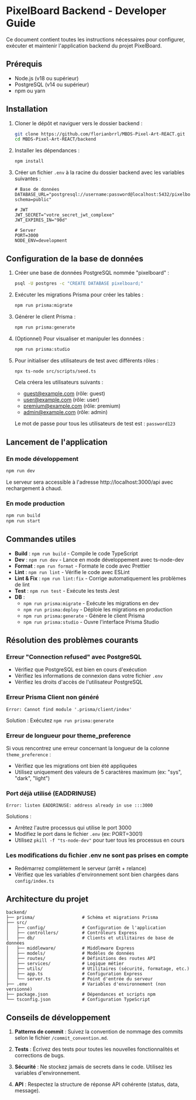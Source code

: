 # PixelBoard Backend - Developer Guide

Ce document contient toutes les instructions nécessaires pour configurer, exécuter et maintenir l'application backend du projet PixelBoard.

## Prérequis

- Node.js (v18 ou supérieur)
- PostgreSQL (v14 ou supérieur)
- npm ou yarn

## Installation

1. Cloner le dépôt et naviguer vers le dossier backend :
   ```bash
   git clone https://github.com/florianbrrl/MBDS-Pixel-Art-REACT.git
   cd MBDS-Pixel-Art-REACT/backend
   ```

2. Installer les dépendances :
   ```bash
   npm install
   ```

3. Créer un fichier `.env` à la racine du dossier backend avec les variables suivantes :
   ```
   # Base de données
   DATABASE_URL="postgresql://username:password@localhost:5432/pixelboard?schema=public"
   
   # JWT
   JWT_SECRET="votre_secret_jwt_complexe"
   JWT_EXPIRES_IN="90d"
   
   # Server
   PORT=3000
   NODE_ENV=development
   ```

## Configuration de la base de données

1. Créer une base de données PostgreSQL nommée "pixelboard" :
   ```bash
   psql -U postgres -c "CREATE DATABASE pixelboard;"
   ```

2. Exécuter les migrations Prisma pour créer les tables :
   ```bash
   npm run prisma:migrate
   ```

3. Générer le client Prisma :
   ```bash
   npm run prisma:generate
   ```

4. (Optionnel) Pour visualiser et manipuler les données :
   ```bash
   npm run prisma:studio
   ```

5. Pour initialiser des utilisateurs de test avec différents rôles :
   ```bash
   npx ts-node src/scripts/seed.ts
   ```
   
   Cela créera les utilisateurs suivants :
   - guest@example.com (rôle: guest)
   - user@example.com (rôle: user)
   - premium@example.com (rôle: premium)
   - admin@example.com (rôle: admin)
   
   Le mot de passe pour tous les utilisateurs de test est : `password123`

## Lancement de l'application

### En mode développement
```bash
npm run dev
```
Le serveur sera accessible à l'adresse http://localhost:3000/api avec rechargement à chaud.

### En mode production
```bash
npm run build
npm run start
```

## Commandes utiles

- **Build** : `npm run build` - Compile le code TypeScript
- **Dev** : `npm run dev` - Lance en mode développement avec ts-node-dev
- **Format** : `npm run format` - Formate le code avec Prettier
- **Lint** : `npm run lint` - Vérifie le code avec ESLint
- **Lint & Fix** : `npm run lint:fix` - Corrige automatiquement les problèmes de lint
- **Test** : `npm run test` - Exécute les tests Jest
- **DB** :
  - `npm run prisma:migrate` - Exécute les migrations en dev
  - `npm run prisma:deploy` - Déploie les migrations en production
  - `npm run prisma:generate` - Génère le client Prisma
  - `npm run prisma:studio` - Ouvre l'interface Prisma Studio

## Résolution des problèmes courants

### Erreur "Connection refused" avec PostgreSQL
- Vérifiez que PostgreSQL est bien en cours d'exécution
- Vérifiez les informations de connexion dans votre fichier `.env`
- Vérifiez les droits d'accès de l'utilisateur PostgreSQL

### Erreur Prisma Client non généré
```
Error: Cannot find module '.prisma/client/index'
```
Solution : Exécutez `npm run prisma:generate`

### Erreur de longueur pour theme_preference
Si vous rencontrez une erreur concernant la longueur de la colonne `theme_preference` :
- Vérifiez que les migrations ont bien été appliquées  
- Utilisez uniquement des valeurs de 5 caractères maximum (ex: "sys", "dark", "light")

### Port déjà utilisé (EADDRINUSE)
```
Error: listen EADDRINUSE: address already in use :::3000
```
Solutions :
- Arrêtez l'autre processus qui utilise le port 3000
- Modifiez le port dans le fichier `.env` (ex: PORT=3001)
- Utilisez `pkill -f "ts-node-dev"` pour tuer tous les processus en cours

### Les modifications du fichier .env ne sont pas prises en compte
- Redémarrez complètement le serveur (arrêt + relance)
- Vérifiez que les variables d'environnement sont bien chargées dans `config/index.ts`

## Architecture du projet

```
backend/
├── prisma/                  # Schéma et migrations Prisma
├── src/
│   ├── config/              # Configuration de l'application
│   ├── controllers/         # Contrôleurs Express
│   ├── db/                  # Clients et utilitaires de base de données
│   ├── middleware/          # Middleware Express
│   ├── models/              # Modèles de données
│   ├── routes/              # Définitions des routes API
│   ├── services/            # Logique métier
│   ├── utils/               # Utilitaires (sécurité, formatage, etc.)
│   ├── app.ts               # Configuration Express
│   └── server.ts            # Point d'entrée du serveur
├── .env                     # Variables d'environnement (non versionné)
├── package.json             # Dépendances et scripts npm
└── tsconfig.json            # Configuration TypeScript
```

## Conseils de développement

1. **Patterns de commit** : Suivez la convention de nommage des commits selon le fichier `/commit_convention.md`.

2. **Tests** : Écrivez des tests pour toutes les nouvelles fonctionnalités et corrections de bugs.

3. **Sécurité** : Ne stockez jamais de secrets dans le code. Utilisez les variables d'environnement.

4. **API** : Respectez la structure de réponse API cohérente (status, data, message).